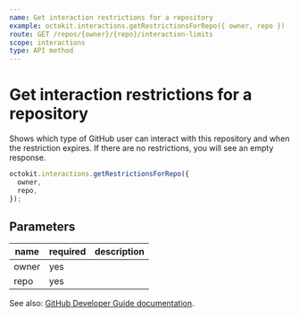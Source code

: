 ```yaml
---
name: Get interaction restrictions for a repository
example: octokit.interactions.getRestrictionsForRepo({ owner, repo })
route: GET /repos/{owner}/{repo}/interaction-limits
scope: interactions
type: API method
---
```


# Get interaction restrictions for a repository

Shows which type of GitHub user can interact with this repository and when the restriction expires. If there are no restrictions, you will see an empty response.

```js
octokit.interactions.getRestrictionsForRepo({
  owner,
  repo,
});
```

## Parameters

<table>
  <thead>
    <tr>
      <th>name</th>
      <th>required</th>
      <th>description</th>
    </tr>
  </thead>
  <tbody>
    <tr><td>owner</td><td>yes</td><td>

</td></tr>
<tr><td>repo</td><td>yes</td><td>

</td></tr>
  </tbody>
</table>

See also: [GitHub Developer Guide documentation](https://docs.github.com/rest/reference/interactions#get-interaction-restrictions-for-a-repository).
